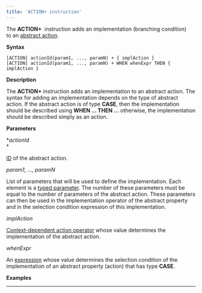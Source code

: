 ```yaml
---
title: 'ACTION+ instruction'
---
```


The **ACTION+**  instruction adds an implementation (branching condition) to an [abstract action](Action_extension.md).

**Syntax**

    [ACTION] actionId(param1, ..., paramN) + { implAction }
    [ACTION] actionId(param1, ..., paramN) + WHEN whenExpr THEN { implAction }

**Description**

The **ACTION+** instruction adds an implementation to an abstract action. The syntax for adding an implementation depends on the type of abstract action. If the abstract action is of type **CASE**, then the implementation should be described using **WHEN ... THEN ...** otherwise, the implementation should be described simply as an action. 

**Parameters**

**actionId*  
*

[ID](IDs_1573053.html#IDs-propertyid) of the abstract action. 

*param1, ..., paramN*

List of parameters that will be used to define the implementation. Each element is a [typed parameter](IDs_1573053.html#IDs-paramid). The number of these parameters must be equal to the number of parameters of the abstract action. These parameters can then be used in the implementation operator of the abstract property and in the selection condition expression of this implementation.

*implAction*

[Context-dependent action operator](Action-operator_36307157.html#Actionoperator-contextdependent) whose value determines the implementation of the abstract action. 

*whenExpr*

An [expression](Expression.md) whose value determines the selection condition of the implementation of an abstract property (action) that has type **CASE**. 

**Examples**

****************


  
